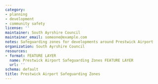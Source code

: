 ```yaml
---
category:
- planning
- development
- community safety
license: ''
maintainer: South Ayrshire Council
maintainer_email: someone@example.com
notes: Safeguarding zones for developments around Prestwick Airport
organization: South Ayrshire Council
resources:
- format: FEATURE LAYER
  name: Prestwick Airport Safeguarding Zones FEATURE LAYER
  url: ''
schema: default
title: Prestwick Airport Safeguarding Zones
---
```

